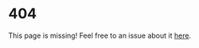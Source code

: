 # 404

This page is missing! Feel free to an issue about it [here](https://github.com/metasyn/memex).
